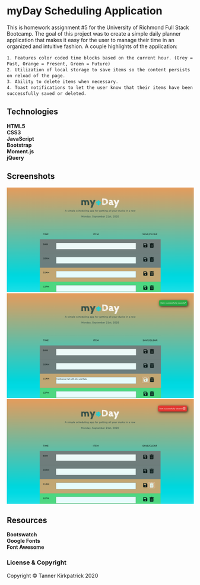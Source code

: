 # myDay Scheduling Application

This is homework assignment #5 for the University of Richmond Full Stack Bootcamp.  The goal of this project was to create a simple daily planner application that makes it easy for the user to manage their time in an organized and intuitive fashion.  A couple highlights of the application:

    1. Features color coded time blocks based on the current hour. (Grey = Past, Orange = Present, Green = Future)
    2. Utilization of local storage to save items so the content persists on reload of the page.
    3. Ability to delete items when necessary.
    4. Toast notifications to let the user know that their items have been successfully saved or deleted.

## Technologies
   **HTML5** <br>
   **CSS3** <br>
   **JavaScript** <br>
   **Bootstrap** <br>
   **Moment.js** <br>
   **jQuery** 
   

## Screenshots

<img src="Assets/main.jpg" alt="screenshot of planner">
<br>

<img src="Assets/saved.jpg" alt="screenshot of planner">
<br>

<img src="Assets/cleared.jpg" alt="screenshot of planner">
<br>

## Resources
   **Bootswatch** <br>
   **Google Fonts** <br>
   **Font Awesome** 

### License & Copyright

Copyright &copy; Tanner Kirkpatrick 2020


